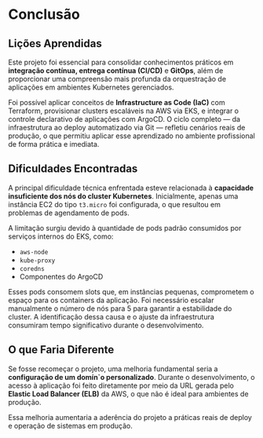 # Conclusão

## Lições Aprendidas

Este projeto foi essencial para consolidar conhecimentos práticos em **integração contínua, entrega contínua (CI/CD)** e **GitOps**, além de proporcionar uma compreensão mais profunda da orquestração de aplicações em ambientes Kubernetes gerenciados.

Foi possível aplicar conceitos de **Infrastructure as Code (IaC)** com Terraform, provisionar clusters escaláveis na AWS via EKS, e integrar o controle declarativo de aplicações com ArgoCD. O ciclo completo — da infraestrutura ao deploy automatizado via Git — refletiu cenários reais de produção, o que permitiu aplicar esse aprendizado no ambiente profissional de forma prática e imediata.

## Dificuldades Encontradas

A principal dificuldade técnica enfrentada esteve relacionada à **capacidade insuficiente dos nós do cluster Kubernetes**. Inicialmente, apenas uma instância EC2 do tipo `t3.micro` foi configurada, o que resultou em problemas de agendamento de pods.

A limitação surgiu devido à quantidade de pods padrão consumidos por serviços internos do EKS, como:

- `aws-node`
- `kube-proxy`
- `coredns`
- Componentes do ArgoCD

Esses pods consomem slots que, em instâncias pequenas, comprometem o espaço para os containers da aplicação. Foi necessário escalar manualmente o número de nós para 5 para garantir a estabilidade do cluster. A identificação dessa causa e o ajuste da infraestrutura consumiram tempo significativo durante o desenvolvimento.

## O que Faria Diferente

Se fosse recomeçar o projeto, uma melhoria fundamental seria a **configuração de um domín`o personalizado**. Durante o desenvolvimento, o acesso à aplicação foi feito diretamente por meio da URL gerada pelo **Elastic Load Balancer (ELB)** da AWS, o que não é ideal para ambientes de produção.

Essa melhoria aumentaria a aderência do projeto a práticas reais de deploy e operação de sistemas em produção.
